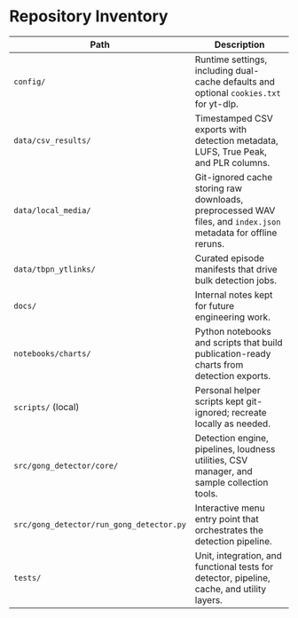 # Repository Inventory

| Path | Description |
| --- | --- |
| `config/` | Runtime settings, including dual-cache defaults and optional `cookies.txt` for yt-dlp. |
| `data/csv_results/` | Timestamped CSV exports with detection metadata, LUFS, True Peak, and PLR columns. |
| `data/local_media/` | Git-ignored cache storing raw downloads, preprocessed WAV files, and `index.json` metadata for offline reruns. |
| `data/tbpn_ytlinks/` | Curated episode manifests that drive bulk detection jobs. |
| `docs/` | Internal notes kept for future engineering work. |
| `notebooks/charts/` | Python notebooks and scripts that build publication-ready charts from detection exports. |
| `scripts/` (local) | Personal helper scripts kept git-ignored; recreate locally as needed. |
| `src/gong_detector/core/` | Detection engine, pipelines, loudness utilities, CSV manager, and sample collection tools. |
| `src/gong_detector/run_gong_detector.py` | Interactive menu entry point that orchestrates the detection pipeline. |
| `tests/` | Unit, integration, and functional tests for detector, pipeline, cache, and utility layers. |
